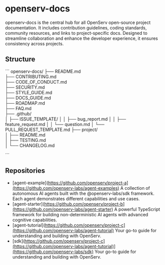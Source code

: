 # openserv-docs
openserv-docs is the central hub for all OpenServ open-source project documentation. It includes contribution guidelines, coding standards, community resources, and links to project-specific docs. Designed to streamline collaboration and enhance the developer experience, it ensures consistency across projects.

## Structure
´´´
openserv-docs/
├── README.md                    
├── CONTRIBUTING.md              
├── CODE_OF_CONDUCT.md           
├── SECURITY.md                  
├── STYLE_GUIDE.md               
├── DOCS_GUIDE.md                
├── ROADMAP.md                   
├── FAQ.md                       
├── .github/                     
│   ├── ISSUE_TEMPLATE/
│   │   ├── bug_report.md
│   │   ├── feature_request.md
│   │   └── question.md
│   └── PULL_REQUEST_TEMPLATE.md
├── project/                    
│   ├── README.md             
│   ├── TESTING.md             
│   └── CHANGELOG.md

´´´
## Repositories

- [agent-example](https://github.com/openserv/project-a](https://github.com/openserv-labs/agent-examples)
  A collection of autonomous AI agents built with the @openserv-labs/sdk framework. Each agent demonstrates different capabilities and use cases.
- [agent-starter](https://github.com/openserv/project-b](https://github.com/openserv-labs/agent-starter)
  A powerful TypeScript framework for building non-deterministic AI agents with advanced cognitive capabilities.
- [agent-tutorial](https://github.com/openserv/project-c](https://github.com/openserv-labs/agent-tutorial)
  Your go-to guide for understanding and building with OpenServ.
- [sdk](https://github.com/openserv/project-c](https://github.com/openserv-labs/agent-tutorial)](https://github.com/openserv-labs/sdk)
  Your go-to guide for understanding and building with OpenServ.
  
